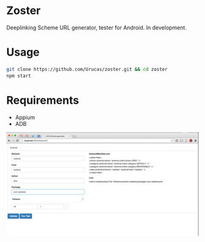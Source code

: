 # Zoster
Deeplinking Scheme URL generator, tester for Android. In development.

# Usage
```bash
git clone https://github.com/Urucas/zoster.git && cd zoster
npm start
```

# Requirements
* Appium
* ADB

<img src="https://raw.githubusercontent.com/Urucas/zoster/master/screen.png"/>
